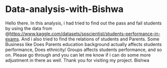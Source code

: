 # Data-analysis-with-Bishwa
Hello there.
In this analysis, i had tried to find out the pass and fail students by using the data from @https://www.kaggle.com/datasets/spscientist/students-performance-in-exams. And i also tried to find the relations of students and Parents. Some Business like Does Parents education background actually affects students performance, Does ethnicity/ Groups affects students performance, and so on. Please go through and you can let me know if i can do some more adjustment in there as well.
Thank you for visiting my project.
Bishwa
